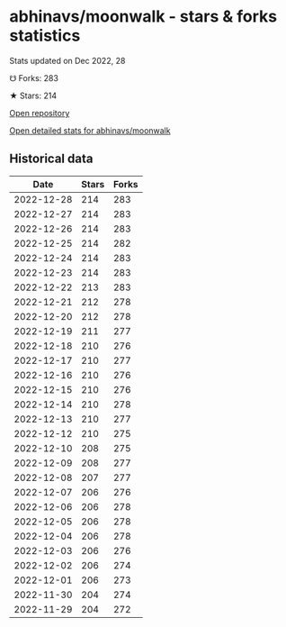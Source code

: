 # abhinavs/moonwalk - stars & forks statistics

Stats updated on Dec 2022, 28

☋ Forks: 283

★ Stars: 214

[Open repository](https://github.com/abhinavs/moonwalk)

[Open detailed stats for abhinavs/moonwalk](https://reviewgithub.com/rep/abhinavs/moonwalk)

## Historical data
| Date | Stars | Forks |
|------|-------|-------|
| 2022-12-28 | 214 | 283 | 
| 2022-12-27 | 214 | 283 | 
| 2022-12-26 | 214 | 283 | 
| 2022-12-25 | 214 | 282 | 
| 2022-12-24 | 214 | 283 | 
| 2022-12-23 | 214 | 283 | 
| 2022-12-22 | 213 | 283 | 
| 2022-12-21 | 212 | 278 | 
| 2022-12-20 | 212 | 278 | 
| 2022-12-19 | 211 | 277 | 
| 2022-12-18 | 210 | 276 | 
| 2022-12-17 | 210 | 277 | 
| 2022-12-16 | 210 | 276 | 
| 2022-12-15 | 210 | 276 | 
| 2022-12-14 | 210 | 278 | 
| 2022-12-13 | 210 | 277 | 
| 2022-12-12 | 210 | 275 | 
| 2022-12-10 | 208 | 275 | 
| 2022-12-09 | 208 | 277 | 
| 2022-12-08 | 207 | 277 | 
| 2022-12-07 | 206 | 276 | 
| 2022-12-06 | 206 | 278 | 
| 2022-12-05 | 206 | 278 | 
| 2022-12-04 | 206 | 278 | 
| 2022-12-03 | 206 | 276 | 
| 2022-12-02 | 206 | 274 | 
| 2022-12-01 | 206 | 273 | 
| 2022-11-30 | 204 | 274 | 
| 2022-11-29 | 204 | 272 | 

